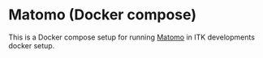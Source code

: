 # Matomo (Docker compose)

This is a Docker compose setup for running [Matomo](https://matomo.org/) in ITK
developments docker setup.
